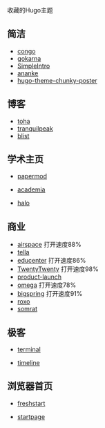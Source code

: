 收藏的Hugo主题



## 简洁

- [congo](https://github.com/jpanther/congo)
- [gokarna](https://github.com/526avijitgupta/gokarna)
- [SimpleIntro](https://github.com/gangjun06/SimpleIntro)
- [ananke](https://github.com/theNewDynamic/gohugo-theme-ananke)
- [hugo-theme-chunky-poster](https://github.com/puresyntax71/hugo-theme-chunky-poster)

## 博客

- [toha](https://github.com/hugo-toha/toha)
- [tranquilpeak](https://github.com/kakawait/hugo-tranquilpeak-theme)
- [blist](https://github.com/apvarun/blist-hugo-theme)

  

## 学术主页

- [papermod](https://github.com/adityatelange/hugo-PaperMod)

- [academia](https://github.com/themefisher/academia-hugo)

- [halo](https://github.com/EmielH/hallo-hugo)

  

## 商业

- [airspace](https://github.com/themefisher/airspace-hugo) 打开速度88%
- [tella](https://github.com/opera7133/tella) 
- [educenter](https://github.com/themefisher/academia-hugo)  打开速度86%
- [TwentyTwenty](https://github.com/themefisher/twenty-twenty-hugo) 打开速度98%
- [product-launch](https://github.com/janraasch/hugo-product-launch)
- [omega](https://github.com/gethugothemes/omega-hugo) 打开速度78%
- [bigspring](https://github.com/themefisher/bigspring-light) 打开速度91%
- [roxo](https://github.com/StaticMania/roxo-hugo)
- [somrat](https://github.com/somratpro/somrat) 

##  极客


- [terminal](https://github.com/panr/hugo-theme-terminal)

- [timeline](https://github.com/s4n7h0/hugo-theme-timeline)

## 浏览器首页

- [freshstart](https://github.com/rz3n/hugo-theme-freshstart)

- [startpage](https://github.com/spech66/bootstrap-bp-hugo-startpage)
